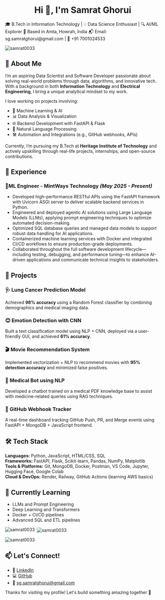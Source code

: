 
 <h1 align="center">Hi 👋, I'm Samrat Ghorui</h1>
🎓 B.Tech in Information Technology | 💡 Data Science Enthusiast | 🔍 AI/ML Explorer  
📍 Based in Amta, Howrah, India  
📬 Email: sg.samratghorui@gmail.com | 📱 +91 7001024533
<p> <img src="https://komarev.com/ghpvc/?username=samrat0033&label=Profile%20views&color=0e75b6&style=flat" alt="samrat0033" /> </p>


## 🚀 About Me

I’m an aspiring Data Scientist and Software Developer passionate about solving real-world problems through data, algorithms, and innovative tech. With a background in both **Information Technology** and **Electrical Engineering**, I bring a unique analytical mindset to my work.

I love working on projects involving:
- 🧠 Machine Learning & AI
- 📊 Data Analysis & Visualization
- 🌐 Backend Development with FastAPI & Flask
- 💬 Natural Language Processing
- 🛠️ Automation and Integrations (e.g., GitHub webhooks, APIs)

Currently, I’m pursuing my B.Tech at **Heritage Institute of Technology** and actively upskilling through real-life projects, internships, and open-source contributions.


## 💼 Experience

### 🔸ML Engineer - MintWays Technology *(May 2025 - Present)*

-  Developed high-performance RESTful APIs using the FastAPI framework with Uvicorn ASGI server to deliver scalable backend
services in Python.
-  Engineered and deployed agentic AI solutions using Large Language Models (LLMs), applying prompt engineering techniques to
optimize automated decision-making.
-  Optimized SQL database queries and managed data models to support robust data handling for AI applications.
-  Containerized machine learning services with Docker and integrated CI/CD workflows to ensure production-grade deployments.
-  Collaborated throughout the full software development lifecycle—including testing, debugging, and performance tuning—to enhance
AI-driven applications and communicate technical insights to stakeholders.



## 🧠 Projects

### 🩺 **Lung Cancer Prediction Model**
Achieved **98% accuracy** using a Random Forest classifier by combining demographics and medical imaging data.

### 😊 **Emotion Detection with CNN**
Built a text classification model using NLP + CNN, deployed via a user-friendly GUI, and achieved **61% accuracy**.

### 🎬 **Movie Recommendation System**
Implemented vectorization + NLP to recommend movies with **95% detection accuracy** and minimized false positives.

### 🤖 **Medical Bot using NLP**
Developed a chatbot trained on a medical PDF knowledge base to assist with medicine-related queries using RAG techniques.

### 🔗 **GitHub Webhook Tracker**
A real-time dashboard tracking GitHub Push, PR, and Merge events using FastAPI + MongoDB + JavaScript frontend.



## 🛠️ Tech Stack

**Languages:** Python, JavaScript, HTML/CSS, SQL  
**Frameworks:** FastAPI, Flask, Scikit-learn, Pandas, NumPy, Matplotlib  
**Tools & Platforms:** Git, MongoDB, Docker, Postman, VS Code, Jupyter, Hugging Face, Google Colab  
**Cloud & DevOps:** Render, Railway, GitHub Actions (learning AWS basics)



## 🌱 Currently Learning
- LLMs and Prompt Engineering
- Deep Learning and Transformers
- Docker + CI/CD pipelines
- Advanced SQL and ETL pipelines


<p><img align="left" src="https://github-readme-stats.vercel.app/api/top-langs?username=samrat0033&show_icons=true&locale=en&layout=compact" alt="samrat0033" /></p>

<p>&nbsp;<img align="center" src="https://github-readme-stats.vercel.app/api?username=samrat0033&show_icons=true&locale=en" alt="samrat0033" /></p>

<p><img align="center" src="https://github-readme-streak-stats.herokuapp.com/?user=samrat0033&" alt="samrat0033" /></p>


## 📫 Let's Connect!

- 💼 [LinkedIn](https://www.linkedin.com/in/samrat-ghorui-859144296)
- 💻 [GitHub](https://github.com/samrat0033)
- 📧 sg.samratghorui@gmail.com

Thanks for visiting my profile! Let's build something amazing together 🚀
